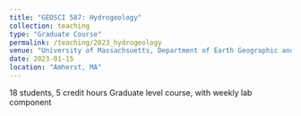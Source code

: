 ```yaml
---
title: "GEOSCI 587: Hydrogeology"
collection: teaching
type: "Graduate Course"
permalink: /teaching/2023_hydrogeology
venue: "University of Massachsuetts, Department of Earth Geographic and Climate Sciences"
date: 2023-01-15
location: "Amherst, MA"
---
```

18 students, 5 credit hours
Graduate level course, with weekly lab component
